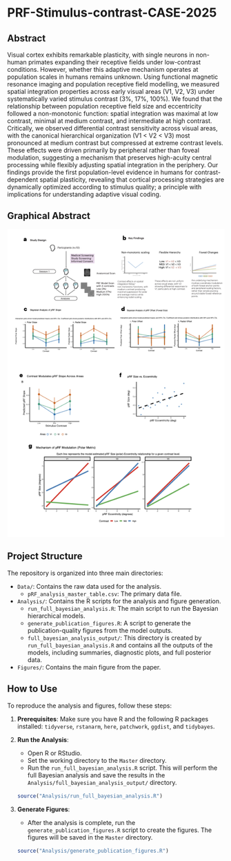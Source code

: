 # PRF-Stimulus-contrast-CASE-2025

## Abstract

Visual cortex exhibits remarkable plasticity, with single neurons in non-human primates expanding their receptive fields under low-contrast conditions. However, whether this adaptive mechanism operates at population scales in humans remains unknown. Using functional magnetic resonance imaging and population receptive field modelling, we measured spatial integration properties across early visual areas (V1, V2, V3) under systematically varied stimulus contrast (3%, 17%, 100%). We found that the relationship between population receptive field size and eccentricity followed a non-monotonic function: spatial integration was maximal at low contrast, minimal at medium contrast, and intermediate at high contrast. Critically, we observed differential contrast sensitivity across visual areas, with the canonical hierarchical organization (V1 < V2 < V3) most pronounced at medium contrast but compressed at extreme contrast levels. These effects were driven primarily by peripheral rather than foveal modulation, suggesting a mechanism that preserves high-acuity central processing while flexibly adjusting spatial integration in the periphery. Our findings provide the first population-level evidence in humans for contrast-dependent spatial plasticity, revealing that cortical processing strategies are dynamically optimized according to stimulus quality; a principle with implications for understanding adaptive visual coding.

## Graphical Abstract

![Figure 1](https://github.com/olivercase/PRF-Stimulus-contrast-CASE-2025/blob/main/Figures/Figure%201.png?raw=true)

## Project Structure

The repository is organized into three main directories:

-   `Data/`: Contains the raw data used for the analysis.
    -   `pRF_analysis_master_table.csv`: The primary data file.
-   `Analysis/`: Contains the R scripts for the analysis and figure generation.
    -   `run_full_bayesian_analysis.R`: The main script to run the Bayesian hierarchical models.
    -   `generate_publication_figures.R`: A script to generate the publication-quality figures from the model outputs.
    -   `full_bayesian_analysis_output/`: This directory is created by `run_full_bayesian_analysis.R` and contains all the outputs of the models, including summaries, diagnostic plots, and full posterior data.
-   `Figures/`: Contains the main figure from the paper.

## How to Use

To reproduce the analysis and figures, follow these steps:

1.  **Prerequisites**: Make sure you have R and the following R packages installed: `tidyverse`, `rstanarm`, `here`, `patchwork`, `ggdist`, and `tidybayes`.

2.  **Run the Analysis**:
    -   Open R or RStudio.
    -   Set the working directory to the `Master` directory.
    -   Run the `run_full_bayesian_analysis.R` script. This will perform the full Bayesian analysis and save the results in the `Analysis/full_bayesian_analysis_output/` directory.

    ```R
    source("Analysis/run_full_bayesian_analysis.R")
    ```

3.  **Generate Figures**:
    -   After the analysis is complete, run the `generate_publication_figures.R` script to create the figures. The figures will be saved in the `Master` directory.

    ```R
    source("Analysis/generate_publication_figures.R")
    ``` 